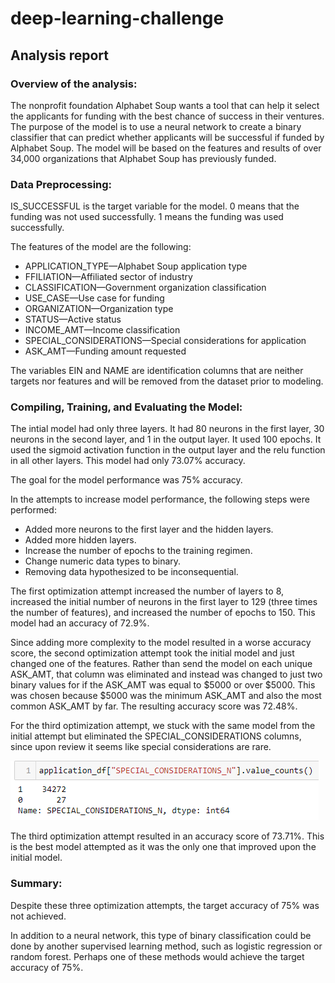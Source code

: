 # deep-learning-challenge

## Analysis report

### Overview of the analysis:

The nonprofit foundation Alphabet Soup wants a tool that can help it select the applicants for funding with the best chance of success in their ventures. The purpose of the model is to use a neural network to create a binary classifier that can predict whether applicants will be successful if funded by Alphabet Soup. The model will be based on the features and results of over 34,000 organizations that Alphabet Soup has previously funded.

### Data Preprocessing:

IS_SUCCESSFUL is the target variable for the model. 0 means that the funding was not used successfully. 1 means the funding was used successfully.

The features of the model are the following:

- APPLICATION_TYPE—Alphabet Soup application type
- FFILIATION—Affiliated sector of industry
- CLASSIFICATION—Government organization classification
- USE_CASE—Use case for funding
- ORGANIZATION—Organization type
- STATUS—Active status
- INCOME_AMT—Income classification
- SPECIAL_CONSIDERATIONS—Special considerations for application
- ASK_AMT—Funding amount requested

The variables EIN and NAME are identification columns that are neither targets nor features and will be removed from the dataset prior to modeling.

### Compiling, Training, and Evaluating the Model:

The intial model had only three layers. It had 80 neurons in the first layer, 30 neurons in the second layer, and 1 in the output layer. It used 100 epochs. It used the sigmoid activation function in the output layer and the relu function in all other layers. This model had only 73.07% accuracy.

The goal for the model performance was 75% accuracy.

In the attempts to increase model performance, the following steps were performed:
- Added more neurons to the first layer and the hidden layers.
- Added more hidden layers.
- Increase the number of epochs to the training regimen.
- Change numeric data types to binary.
- Removing data hypothesized to be inconsequential.

The first optimization attempt increased the number of layers to 8, increased the initial number of neurons in the first layer to 129 (three times the number of features), and increased the number of epochs to 150. This model had an accuracy of 72.9%.

Since adding more complexity to the model resulted in a worse accuracy score, the second optimization attempt took the initial model and just changed one of the features. Rather than send the model on each unique ASK_AMT, that column was eliminated and instead was changed to just two binary values for if the ASK_AMT was equal to $5000 or over $5000. This was chosen because $5000 was the minimum ASK_AMT and also the most common ASK_AMT by far. The resulting accuracy score was 72.48%.

For the third optimization attempt, we stuck with the same model from the initial attempt but eliminated the SPECIAL_CONSIDERATIONS columns, since upon review it seems like special considerations are rare.

![Alt text](image.png)

The third optimization attempt resulted in an accuracy score of 73.71%. This is the best model attempted as it was the only one that improved upon the initial model.

### Summary: 

Despite these three optimization attempts, the target accuracy of 75% was not achieved.

In addition to a neural network, this type of binary classification could be done by another supervised learning method, such as logistic regression or random forest. Perhaps one of these methods would achieve the target accuracy of 75%.
